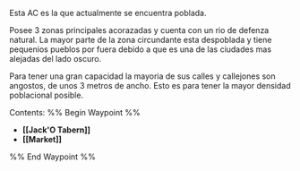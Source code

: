 Esta AC es la que actualmente se encuentra poblada.

Posee 3 zonas principales acorazadas y cuenta con un rio de defenza natural. La mayor parte de la zona circundante esta despoblada y tiene pequenios pueblos por fuera debido a que es una de las ciudades mas alejadas del lado oscuro.

Para tener una gran capacidad la mayoria de sus calles y callejones son angostos, de unos 3 metros de ancho. Esto es para tener la mayor densidad poblacional posible.

Contents:
%% Begin Waypoint %%
- **[[Jack'O Tabern]]**
- **[[Market]]**

%% End Waypoint %%
